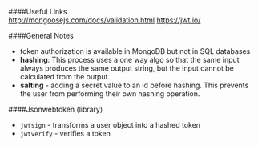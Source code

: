 ####Useful Links  
http://mongoosejs.com/docs/validation.html 
https://jwt.io/ 

####General Notes 
- token authorization is available in MongoDB but not in SQL databases
- **hashing**:  This process uses a one way algo so that the same input always produces the same output string, but the input cannot be calculated from the output.  
- **salting** - adding a secret value to an id before hashing. This prevents the user from performing their own hashing operation.  

####Jsonwebtoken (library)
- `jwtsign` - transforms a user object into a hashed token  
- `jwtverify` - verifies a token 